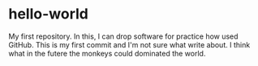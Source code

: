 # hello-world
My first repository. In this, I can drop software for practice how used GitHub.
  This is my first commit and I'm not sure what write about. I think what in the futere the monkeys could dominated the world.
